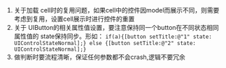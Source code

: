 1. 关于加载 cell时的复用问题，如果cell中的控件因model而展示不同，则需要考虑到复用，设置cell展示时进行控件的重置
2. 关于 UIButton的相关属性值设置，要注意保持同一个button在不同状态相同属性值的 state保持同步。形如：                     `if(a){[button setTitle:@"1" state: UIControlStateNormal];} else {[button setTitle:@"2" state: UIControlStateNormal];}`
3. 做判断时要流程清晰，保证任何参数都不会crash,逻辑不要冗余

